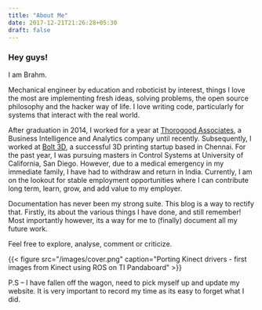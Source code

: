 ```yaml
---
title: "About Me"
date: 2017-12-21T21:26:28+05:30
draft: false
---
```

### Hey guys!


I am Brahm.


Mechanical engineer by education and roboticist by interest, things I love the most are implementing fresh ideas, solving problems, the open source philosophy and the hacker way of life. I love writing code, particularly for systems that interact with the real world.

After graduation in 2014, I worked for a year at [Thorogood Associates](https://www.thorogood.com "Head over to thorogood.com"), a Business Intelligence and Analytics company until recently. Subsequently, I worked at [Bolt 3D](http://www.bolt3dprinters.com "Head over to bolt3dprinters.com"), a successful 3D printing startup based in Chennai. For the past year, I was pursuing masters in Control Systems at University of California, San Diego. However, due to a medical emergency in my immediate family, I have had to withdraw and return in India. Currently, I am on the lookout for stable employment opportunities where I can contribute long term, learn, grow, and add value to my employer.

Documentation has never been my strong suite. This blog is a way to rectify that. Firstly, its about the various things I have done, and still remember! Most importantly however, its a way for me to (finally) document all my future work.

Feel free to explore, analyse, comment or criticize.

{{< figure src="/images/cover.png" caption="Porting Kinect drivers - first images from Kinect using ROS on TI Pandaboard" >}}

P.S – I have fallen off the wagon, need to pick myself up and update my website. It is very important to record my time as its easy to forget what I did. 
